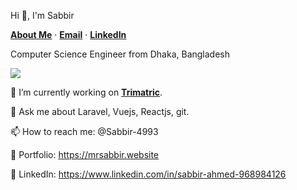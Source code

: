 Hi 👋, I'm Sabbir

[**About Me**](www.mrsabbir.website) · [**Email**](mailto:sabbir5795@gmail.com) · [**LinkedIn**](https://www.linkedin.com/in/sabbir-ahmed-968984126)

Computer Science Engineer from Dhaka, Bangladesh

![](https://komarev.com/ghpvc/?username=Sabbir-4993&label=PROFILE+VIEWS)


🔭 I’m currently working on [**Trimatric**](https://trimatric.com).

💬 Ask me about Laravel, Vuejs, Reactjs, git.

📫 How to reach me: @Sabbir-4993

🎨 Portfolio: https://mrsabbir.website

💼 LinkedIn: https://www.linkedin.com/in/sabbir-ahmed-968984126

